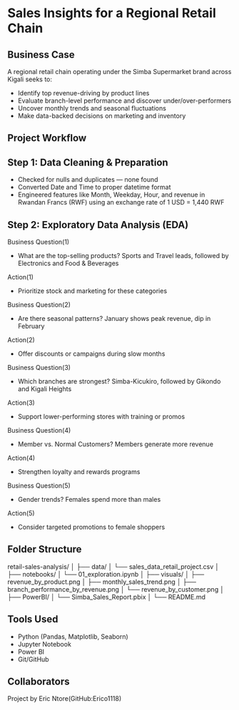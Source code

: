 # Sales Insights for a Regional Retail Chain

## Business Case

A regional retail chain operating under the Simba Supermarket brand across Kigali seeks to:

- Identify top revenue-driving by product lines
- Evaluate branch-level performance and discover under/over-performers
- Uncover monthly trends and seasonal fluctuations  
- Make data-backed decisions on marketing and inventory  

## Project Workflow

## Step 1: Data Cleaning & Preparation

- Checked for nulls and duplicates — none found
- Converted Date and Time to proper datetime format
- Engineered features like Month, Weekday, Hour, and revenue in Rwandan Francs (RWF)
  using an exchange rate of 1 USD = 1,440 RWF
  


## Step 2: Exploratory Data Analysis (EDA)

Business Question(1)
- What are the top-selling products?
  Sports and Travel leads, followed by Electronics and Food & Beverages

Action(1)
- Prioritize stock and marketing for these categories

Business Question(2)
- Are there seasonal patterns?
  January shows peak revenue, dip in February

Action(2)
- Offer discounts or campaigns during slow months


Business Question(3)
- Which branches are strongest?
  Simba-Kicukiro, followed by Gikondo and Kigali Heights

Action(3)
- Support lower-performing stores with training or promos

Business Question(4)
- Member vs. Normal Customers?
  Members generate more revenue

Action(4)
- Strengthen loyalty and rewards programs

Business Question(5)
- Gender trends?
  Females spend more than males
  
Action(5) 
- Consider targeted promotions to female shoppers

## Folder Structure

retail-sales-analysis/
│
├── data/
│   └── sales_data_retail_project.csv
│
├── notebooks/
│   └── 01_exploration.ipynb
│
├── visuals/
│   ├── revenue_by_product.png
│   ├── monthly_sales_trend.png
│   ├── branch_performance_by_revenue.png
│   └── revenue_by_customer.png
│
├── PowerBI/
│   └── Simba_Sales_Report.pbix
│
└── README.md

## Tools Used
- Python (Pandas, Matplotlib, Seaborn)
- Jupyter Notebook
- Power BI
- Git/GitHub

## Collaborators
Project by Eric Ntore(GitHub:Erico1118)





